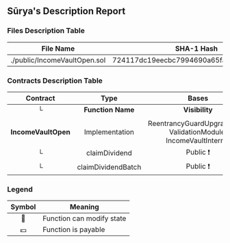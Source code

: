 ## Sūrya's Description Report

### Files Description Table


|  File Name  |  SHA-1 Hash  |
|-------------|--------------|
| ./public/IncomeVaultOpen.sol | 724117dc19eecbc7994690a65fa955c381bc43f2 |


### Contracts Description Table


|  Contract  |         Type        |       Bases      |                  |                 |
|:----------:|:-------------------:|:----------------:|:----------------:|:---------------:|
|     └      |  **Function Name**  |  **Visibility**  |  **Mutability**  |  **Modifiers**  |
||||||
| **IncomeVaultOpen** | Implementation | ReentrancyGuardUpgradeable, ValidationModule, IncomeVaultInternal |||
| └ | claimDividend | Public ❗️ | 🛑  | nonReentrant |
| └ | claimDividendBatch | Public ❗️ | 🛑  | nonReentrant |


### Legend

|  Symbol  |  Meaning  |
|:--------:|-----------|
|    🛑    | Function can modify state |
|    💵    | Function is payable |
